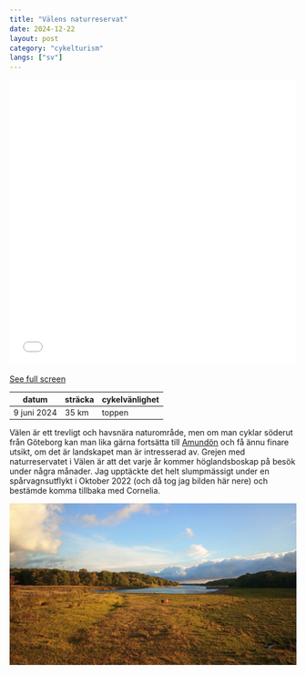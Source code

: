 ```yaml
---
title: "Välens naturreservat"
date: 2024-12-22
layout: post
category: "cykelturism"
langs: ["sv"]
---
```


<iframe width="100%" height="500px" frameborder="0" allowfullscreen allow="geolocation" src="//umap.openstreetmap.fr/en/map/valens-naturreservat_1155713?scaleControl=false&miniMap=false&scrollWheelZoom=false&zoomControl=true&editMode=disabled&moreControl=true&searchControl=null&tilelayersControl=null&embedControl=null&datalayersControl=true&onLoadPanel=none&captionBar=false&captionMenus=true"></iframe><p><a href="//umap.openstreetmap.fr/en/map/valens-naturreservat_1155713?scaleControl=false&miniMap=false&scrollWheelZoom=true&zoomControl=true&editMode=disabled&moreControl=true&searchControl=null&tilelayersControl=null&embedControl=null&datalayersControl=true&onLoadPanel=none&captionBar=false&captionMenus=true">See full screen</a></p>

| datum | sträcka | cykelvänlighet |
| --- | --- | --- |
| 9 juni 2024 | 35 km | toppen |

Välen är ett trevligt och havsnära naturområde, men om man cyklar söderut från Göteborg kan man lika gärna fortsätta till [Amundön](https://harisont.github.io/cykelturism/amundon.html) och få ännu finare utsikt, om det är landskapet man är intresserad av. 
Grejen med naturreservatet i Välen är att det varje år kommer höglandsboskap på besök under några månader. 
Jag upptäckte det helt slumpmässigt under en spårvagnsutflykt i Oktober 2022 (och då tog jag bilden här nere) och bestämde komma tillbaka med Cornelia.

![Höglandsboskap](../assets/img/cykelturism/highland_cattle.jpg)
